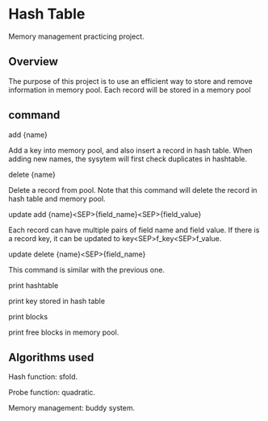 # Hash Table

Memory management practicing project.

## Overview

The purpose of this project is to use an efficient way to store and remove information in memory pool. Each record will be stored in a memory pool

## command

add {name}

Add a key into memory pool, and also insert a record in hash table. When adding new names, the sysytem will first check duplicates in hashtable.

delete {name}

Delete a record from pool. Note that this command will delete the record in hash table and memory pool.

update add {name}\<SEP>{field_name}\<SEP>{field_value}
  
Each record can have multiple pairs of field name and field value. If there is a record key, it can be updated to key\<SEP>f_key\<SEP>f_value.
  
update delete {name}\<SEP>{field_name}

This command is similar with the previous one.

print hashtable

print key stored in hash table

print blocks

print free blocks in memory pool.

## Algorithms used

Hash function: sfold.

Probe function: quadratic.

Memory management: buddy system.

